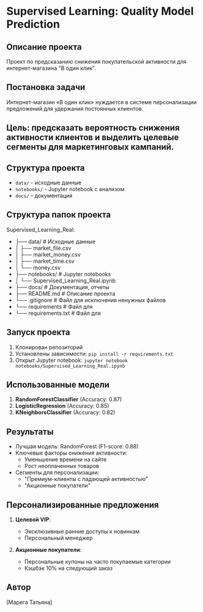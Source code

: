 # Supervised Learning: Quality Model Prediction

## Описание проекта
Проект по предсказанию снижения покупательской активности для интернет-магазина "В один клик".

## Постановка задачи
Интернет-магазин «В один клик» нуждается в системе персонализации предложений для удержания постоянных клиентов.  

## Цель: предсказать вероятность снижения активности клиентов и выделить целевые сегменты для маркетинговых кампаний.

## Структура проекта
- `data/` - исходные данные
- `notebooks/` - Jupyter notebook с анализом
- `docs/` - документация

## Структура папок проекта

Supervised_Learning_Real:
- ├── data/                    # Исходные данные
- │   ├── market_file.csv
- │   ├── market_money.csv
- │   ├── market_time.csv
- │   └── money.csv
- ├── notebooks/               # Jupyter notebooks
- │   └── Supervised_Learning_Real.ipynb
- ├── docs/                    # Документация, отчеты
- ├── README.md                # Описание проекта
- └── .gitignore               # Файл для исключения ненужных файлов
- └── requirements             # Файл для 
- └── requirements.txt         # Файл для 

## Запуск проекта
1. Клонирован репозиторий
2. Установлены зависимости: `pip install -r requirements.txt`
3. Открыт Jupyter notebook: `jupyter notebook notebooks/Supervised_Learning_Real.ipynb`

## Использованные модели
1. **RandomForestClassifier** (Accuracy: 0.87)
2. **LogisticRegression** (Accuracy: 0.85)  
3. **KNeighborsClassifier** (Accuracy: 0.82)

## Результаты
- Лучшая модель: RandomForest (F1-score: 0.88)
- Ключевые факторы снижения активности: 
  - Уменьшение времени на сайте
  - Рост неоплаченных товаров
- Сегменты для персонализации:
  - "Премиум-клиенты с падающей активностью"
  - "Акционные покупатели"

## Персонализированные предложения
1. **Целевой VIP**:
   - Эксклюзивные ранние доступы к новинкам
   - Персональный менеджер

2. **Акционные покупатели**:
   - Персональные купоны на часто покупаемые категории
   - Кэшбэк 10% на следующий заказ
   
## Автор
[Марега Татьяна]
